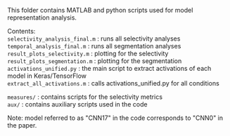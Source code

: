 This folder contains MATLAB and python scripts used for model representation
analysis.

Contents:  
`selectivity_analysis_final.m`  : runs all selectivity analyses  
`temporal_analysis_final.m`     : runs all segmentation analyses  
`result_plots_selectivity.m`    : plotting for the selectivity  
`result_plots_segmentation.m`   : plotting for the segmentation  
`activations_unified.py`        : the main script to extract activations of each model in Keras/TensorFlow  
`extract_all_activations.m`     : calls activations_unified.py for all conditions  

`measures/`                     : contains scripts for the selectivity metrics  
`aux/`                          : contains auxiliary scripts used in the code  

Note: model referred to as "CNN17" in the code corresponds to "CNN0" in the paper.
